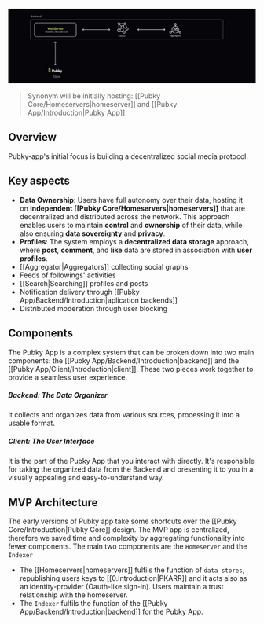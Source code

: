 ![pubkey-app](../images/pubky-app.png)

> Synonym will be initially hosting: [[Pubky Core/Homeservers|homeserver]] and [[Pubky App/Introduction|Pubky App]]

## Overview

Pubky-app's initial focus is building a decentralized social media protocol.

## Key aspects

- **Data Ownership**: Users have full autonomy over their data, hosting it on **independent [[Pubky Core/Homeservers|homeservers]]** that are decentralized and distributed across the network. This approach enables users to maintain **control** and **ownership** of their data, while also ensuring **data sovereignty** and **privacy**. 
- **Profiles**: The system employs a **decentralized data storage** approach, where **post**, **comment**, and **like** data are stored in association with **user profiles**.
- [[Aggregator|Aggregators]] collecting social graphs
- Feeds of followings' activities
- [[Search|Searching]] profiles and posts
- Notification delivery through [[Pubky App/Backend/Introduction|aplication backends]] 
- Distributed moderation through user blocking

## Components

The Pubky App is a complex system that can be broken down into two main components: the [[Pubky App/Backend/Introduction|backend]] and the [[Pubky App/Client/Introduction|client]]. These two pieces work together to provide a seamless user experience.

##### Backend: The Data Organizer

It collects and organizes data from various sources, processing it into a usable format.

##### Client: The User Interface

It is the part of the Pubky App that you interact with directly. It's responsible for taking the organized data from the Backend and presenting it to you in a visually appealing and easy-to-understand way.

## MVP Architecture

The early versions of Pubky app take some shortcuts over the [[Pubky Core/Introduction|Pubky Core]] design. The MVP app is centralized, therefore we saved time and complexity by aggregating functionality into fewer components. The main two components are the `Homeserver` and the `Indexer`

- The [[Homeservers|homeservers]] fulfils the function of `data stores`, republishing users keys to [[0.Introduction|PKARR]] and it acts also as an identity-provider (Oauth-like sign-in). Users maintain a trust relationship with the homeserver.
- The `Indexer` fulfils the function of the [[Pubky App/Backend/Introduction|backend]] for the Pubky App. 
